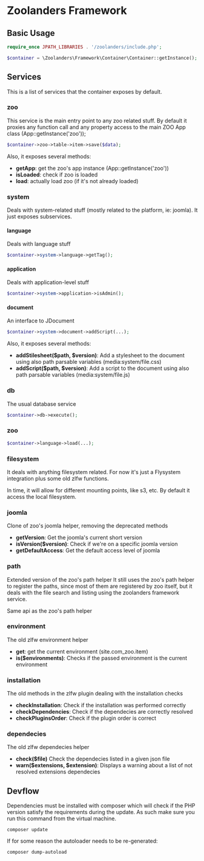 # Zoolanders Framework

## Basic Usage

```php
require_once JPATH_LIBRARIES . '/zoolanders/include.php';

$container = \Zoolanders\Framework\Container\Container::getInstance();
```

## Services

This is a list of services that the container exposes by default.

### zoo

This service is the main entry point to any zoo related stuff.
By default it proxies any function call and any property access to the main ZOO App class (App::getInstance('zoo'));

```php
$container->zoo->table->item->save($data);
```

Also, it exposes several methods:

- **getApp**: get the zoo's app instance (App::getInstance('zoo'))
- **isLoaded**: check if zoo is loaded
- **load**: actually load zoo (if it's not already loaded)

### system

Deals with system-related stuff (mostly related to the platform, ie: joomla).
It just exposes subservices.

#### language
Deals with language stuff

```php
$container->system->language->getTag();
```

#### application
Deals with application-level stuff

```php
$container->system->application->isAdmin();
```

#### document
An interface to JDocument

```php
$container->system->document->addScript(...);
```

Also, it exposes several methods:

- **addStilesheet($path, $version)**: Add a stylesheet to the document using also path parsable variables (media:system/file.css)
- **addScript($path, $version)**: Add a script to the document using also path parsable variables (media:system/file.js)

### db

The usual database service

```php
$container->db->execute();
```

### zoo
```php
$container->language->load(...);
```

### filesystem

It deals with anything filesystem related. For now it's just a Flysystem integration
plus some old zlfw functions.

In time, it will allow for different mounting points, like s3, etc.
By default it access the local filesystem.

### joomla

Clone of zoo's joomla helper, removing the deprecated methods

- **getVersion**: Get the joomla's current short version
- **isVersion($version)**: Check if we're on a specific joomla version
- **getDefaultAccess**: Get the default access level of joomla

### path

Extended version of the zoo's path helper
It still uses the zoo's path helper to register the paths, since most of them
are registered by zoo itself, but it deals with the file search and listing
using the zoolanders framework service.

Same api as the zoo's path helper

### environment

The old zlfw environment helper

- **get**: get the current environment (site.com_zoo.item)
- **is($environments)**: Checks if the passed environment is the current environment

### installation

The old methods in the zlfw plugin dealing with the installation checks

- **checkInstallation**: Check if the installation was performed correctly
- **checkDependencies**: Check if the dependecies are correctly resolved
- **checkPluginsOrder**: Check if the plugin order is correct

### dependecies

The old zlfw dependecies helper

- **check($file)** Check the dependecies listed in a given json file
- **warn($extensions, $extension)**: Displays a warning about a list of not resolved extensions dependecies

## Devflow

Dependencies must be installed with composer which will check if the PHP version satisfy the requirements during the update. As such make sure you run this command from the virtual machine.

```
composer update
```

If for some reason the autoloader needs to be re-generated:

```
composer dump-autoload
```
